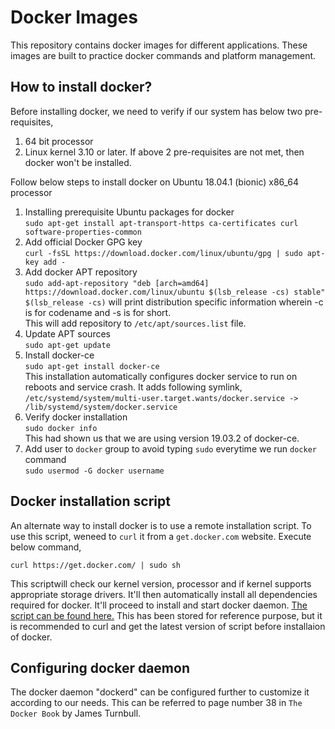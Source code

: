 # Docker Images
This repository contains docker images for different applications. These images are built to practice docker commands and platform management.

## How to install docker?
Before installing docker, we need to verify if our system has below two pre-requisites,
1. 64 bit processor
2. Linux kernel 3.10 or later.
If above 2 pre-requisites are not met, then docker won't be installed.

Follow below steps to install docker on Ubuntu 18.04.1 \(bionic\) x86_64 processor
1. Installing prerequisite Ubuntu packages for docker <br>
   `sudo apt-get install apt-transport-https ca-certificates curl software-properties-common`
2. Add official Docker GPG key <br>
   `curl -fsSL https://download.docker.com/linux/ubuntu/gpg | sudo apt-key add -`
3. Add docker APT repository <br>
   `sudo add-apt-repository "deb [arch=amd64] https://download.docker.com/linux/ubuntu $(lsb_release -cs) stable"` <br>
   `$(lsb_release -cs)` will print distribution specific information wherein -c is for codename and -s is for short. <br>
   This will add repository to `/etc/apt/sources.list` file.
4. Update APT sources <br>
   `sudo apt-get update`
5. Install docker-ce <br>
   `sudo apt-get install docker-ce` <br>
   This installation automatically configures docker service to run on reboots and service crash. It adds following symlink, <br>
   `/etc/systemd/system/multi-user.target.wants/docker.service -> /lib/systemd/system/docker.service`
6. Verify docker installation <br>
   `sudo docker info` <br>
   This had shown us that we are using version 19.03.2 of docker-ce.
7. Add user to `docker` group to avoid typing `sudo` everytime we run `docker` command <br>
   `sudo usermod -G docker username`

## Docker installation script
An alternate way to install docker is to use a remote installation script. To use this script, weneed to `curl` it from a `get.docker.com` website. Execute below command,

`curl https://get.docker.com/ | sudo sh`

This scriptwill check our kernel version, processor and if kernel supports appropriate storage drivers. It'll then automatically install all dependencies required for docker. It'll proceed to install and start docker daemon. [The script can be found here.](./get-docker.sh) This has been stored for reference purpose, but it is recommended to curl and get the latest version of script before installaion of docker.

## Configuring docker daemon
The docker daemon "dockerd" can be configured further to customize it according to our needs. This can be referred to page number 38 in `The Docker Book` by James Turnbull.
